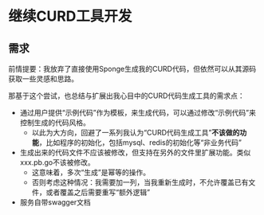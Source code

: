 # 继续CURD工具开发

## 需求

前情提要：我放弃了直接使用Sponge生成我的CURD代码，但依然可以从其源码获取一些灵感和思路。

那基于这个尝试，也总结与扩展出我心目中的CURD代码生成工具的需求点：
- 通过用户提供“示例代码”作为模板，来生成代码，可以通过修改“示例代码”来控制生成的代码风格。
    - 以此为大方向，回避了一系列我认为“CURD代码生成工具”**不该做的功能**，比如程序的初始化，包括mysql、redis的初始化等“非业务代码”
- 生成出来的代码文件不应该被修改，但支持在另外的文件里扩展功能。类似xxx.pb.go不该被修改。
    - 这意味着，多次“生成”是幂等的操作。
    - 否则考虑这种情况：我需要加一列，当我重新生成时，不允许覆盖已有文件，或者覆盖之后需要重写“额外逻辑”
- 服务自带swagger文档

